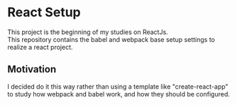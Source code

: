 # React Setup

This project is the beginning of my studies on ReactJs.  
This repository contains the babel and webpack base setup settings to realize a react project.

## Motivation
I decided do it this way rather than using a template like "create-react-app" to study how webpack and babel work, and how they should be configured.
